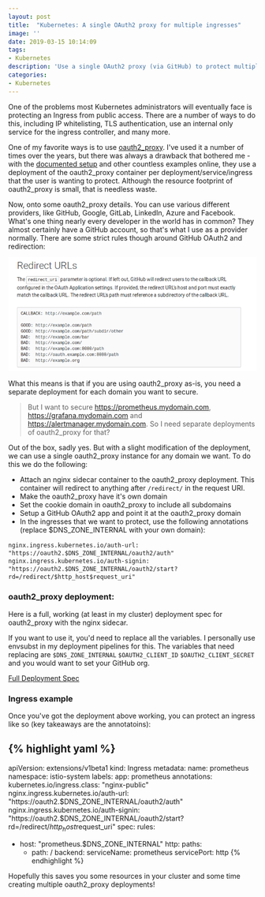 ```yaml
---
layout: post
title:  "Kubernetes: A single OAuth2 proxy for multiple ingresses"
image: ''
date: 2019-03-15 10:14:09
tags:
- Kubernetes
description: 'Use a single OAuth2 proxy (via GitHub) to protect multiple ingresses'
categories:
- Kubernetes
---
```


One of the problems most Kubernetes administrators will eventually face is protecting an Ingress from public access. There are a number of ways to do this, including IP whitelisting, TLS authentication, use an internal only service for the ingress controller, and many more.

One of my favorite ways is to use [oauth2_proxy](https://github.com/pusher/oauth2_proxy). I've used it a number of times over the years, but there was always a drawback that bothered me - with the [documented setup](https://github.com/kubernetes/ingress-nginx/tree/master/docs/examples/auth/oauth-external-auth) and other countless examples online, they use a deployment of the oauth2_proxy container per deployment/service/ingress that the user is wanting to protect. Although the resource footprint of oauth2_proxy is small, that is needless waste.

Now, onto some oauth2_proxy details. You can use various different providers, like GitHub, Google, GitLab, LinkedIn, Azure and Facebook. What's one thing nearly every developer in the world has in common? They almost certainly have a GitHub account, so that's what I use as a provider normally.  There are some strict rules though around GitHub OAuth2 and redirection:

![GitHub OAuth2 Redirection rules](/assets/attachments/github-oauth2/github-oauth-redirection-rules.png)

What this means is that if you are using oauth2_proxy as-is, you need a separate deployment for each domain you want to secure.

> But I want to secure https://prometheus.mydomain.com, https://grafana.mydomain.com and https://alertmanager.mydomain.com. So I need separate deployments of oauth2_proxy for that?

Out of the box, sadly yes. But with a slight modification of the deployment, we can use a single oauth2_proxy instance for any domain we want. To do this we do the following:

- Attach an nginx sidecar container to the oauth2_proxy deployment. This container will redirect to anything after `/redirect/` in the request URI.
- Make the oauth2_proxy have it's own domain
- Set the cookie domain in oauth2_proxy to include all subdomains
- Setup a GitHub OAuth2 app and point it at the oauth2_proxy domain
- In the ingresses that we want to protect, use the following annotations (replace $DNS_ZONE_INTERNAL with your own domain):

```
nginx.ingress.kubernetes.io/auth-url: "https://oauth2.$DNS_ZONE_INTERNAL/oauth2/auth"
nginx.ingress.kubernetes.io/auth-signin: "https://oauth2.$DNS_ZONE_INTERNAL/oauth2/start?rd=/redirect/$http_host$request_uri"
```


### oauth2_proxy deployment:

Here is a full, working (at least in my cluster) deployment spec for oauth2_proxy with the nginx sidecar.

If you want to use it, you'd need to replace all the variables. I personally use envsubst in my deployment pipelines for this. The variables that need replacing are `$DNS_ZONE_INTERNAL` `$OAUTH2_CLIENT_ID` `$OAUTH2_CLIENT_SECRET` and you would want to set your GitHub org.

[Full Deployment Spec](/assets/attachments/github-oauth2/full-deployment.yml)


### Ingress example

Once you've got the deployment above working, you can protect an ingress like so (key takeaways are the annotatoins):

{% highlight yaml %}
---

apiVersion: extensions/v1beta1
kind: Ingress
metadata:
  name: prometheus
  namespace: istio-system
  labels:
    app: prometheus
  annotations:
    kubernetes.io/ingress.class: "nginx-public"
    nginx.ingress.kubernetes.io/auth-url: "https://oauth2.$DNS_ZONE_INTERNAL/oauth2/auth"
    nginx.ingress.kubernetes.io/auth-signin: "https://oauth2.$DNS_ZONE_INTERNAL/oauth2/start?rd=/redirect/$http_host$request_uri"
spec:
  rules:
  - host: "prometheus.$DNS_ZONE_INTERNAL"
    http:
      paths:
      - path: /
        backend:
          serviceName: prometheus
          servicePort: http
{% endhighlight %}


Hopefully this saves you some resources in your cluster and some time creating multiple oauth2_proxy deployments!
